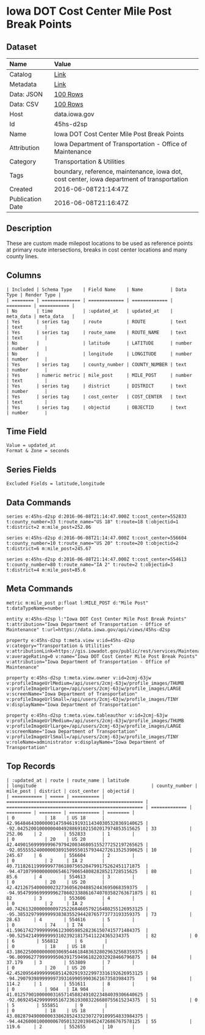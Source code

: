 # Iowa DOT Cost Center Mile Post Break Points

## Dataset

| Name | Value |
| :--- | :---- |
| Catalog | [Link](https://catalog.data.gov/dataset/iowa-dot-cost-center-mile-post-break-points) |
| Metadata | [Link](https://data.iowa.gov/api/views/45hs-d2sp) |
| Data: JSON | [100 Rows](https://data.iowa.gov/api/views/45hs-d2sp/rows.json?max_rows=100) |
| Data: CSV | [100 Rows](https://data.iowa.gov/api/views/45hs-d2sp/rows.csv?max_rows=100) |
| Host | data.iowa.gov |
| Id | 45hs-d2sp |
| Name | Iowa DOT Cost Center Mile Post Break Points |
| Attribution | Iowa Department of Transportation - Office of Maintenance |
| Category | Transportation & Utilities |
| Tags | boundary, reference, maintenance, iowa dot, cost center, iowa department of transportation |
| Created | 2016-06-08T21:14:47Z |
| Publication Date | 2016-06-08T21:16:47Z |

## Description

These are custom made milepost locations to be used as reference points at primary route intersections, breaks in cost center locations and many county lines.

## Columns

```ls
| Included | Schema Type    | Field Name    | Name          | Data Type | Render Type |
| ======== | ============== | ============= | ============= | ========= | =========== |
| No       | time           | :updated_at   | updated_at    | meta_data | meta_data   |
| Yes      | series tag     | route         | ROUTE         | text      | text        |
| Yes      | series tag     | route_name    | ROUTE_NAME    | text      | text        |
| No       |                | latitude      | LATITUDE      | number    | number      |
| No       |                | longitude     | LONGITUDE     | number    | number      |
| Yes      | series tag     | county_number | COUNTY_NUMBER | text      | number      |
| Yes      | numeric metric | mile_post     | MILE_POST     | number    | text        |
| Yes      | series tag     | district      | DISTRICT      | text      | number      |
| Yes      | series tag     | cost_center   | COST_CENTER   | text      | text        |
| Yes      | series tag     | objectid      | OBJECTID      | text      | number      |
```

## Time Field

```ls
Value = updated_at
Format & Zone = seconds
```

## Series Fields

```ls
Excluded Fields = latitude,longitude
```

## Data Commands

```ls
series e:45hs-d2sp d:2016-06-08T21:14:47.000Z t:cost_center=552833 t:county_number=33 t:route_name="US 18" t:route=18 t:objectid=1 t:district=2 m:mile_post=252.06

series e:45hs-d2sp d:2016-06-08T21:14:47.000Z t:cost_center=556604 t:county_number=10 t:route_name="US 20" t:route=20 t:objectid=2 t:district=6 m:mile_post=245.67

series e:45hs-d2sp d:2016-06-08T21:14:47.000Z t:cost_center=554613 t:county_number=80 t:route_name="IA 2" t:route=2 t:objectid=3 t:district=4 m:mile_post=85.6
```

## Meta Commands

```ls
metric m:mile_post p:float l:MILE_POST d:"Mile Post" t:dataTypeName=number

entity e:45hs-d2sp l:"Iowa DOT Cost Center Mile Post Break Points" t:attribution="Iowa Department of Transportation - Office of Maintenance" t:url=https://data.iowa.gov/api/views/45hs-d2sp

property e:45hs-d2sp t:meta.view v:id=45hs-d2sp v:category="Transportation & Utilities" v:attributionLink=https://gis.iowadot.gov/public/rest/services/Maintenance/Cost_Center_Break_Points/MapServer/0 v:averageRating=0 v:name="Iowa DOT Cost Center Mile Post Break Points" v:attribution="Iowa Department of Transportation - Office of Maintenance"

property e:45hs-d2sp t:meta.view.owner v:id=2cmj-63jw v:profileImageUrlMedium=/api/users/2cmj-63jw/profile_images/THUMB v:profileImageUrlLarge=/api/users/2cmj-63jw/profile_images/LARGE v:screenName="Iowa Department of Transportation" v:profileImageUrlSmall=/api/users/2cmj-63jw/profile_images/TINY v:displayName="Iowa Department of Transportation"

property e:45hs-d2sp t:meta.view.tableauthor v:id=2cmj-63jw v:profileImageUrlMedium=/api/users/2cmj-63jw/profile_images/THUMB v:profileImageUrlLarge=/api/users/2cmj-63jw/profile_images/LARGE v:screenName="Iowa Department of Transportation" v:profileImageUrlSmall=/api/users/2cmj-63jw/profile_images/TINY v:roleName=administrator v:displayName="Iowa Department of Transportation"
```

## Top Records

```ls
| :updated_at | route | route_name | latitude                                           | longitude                                          | county_number | mile_post | district | cost_center | objectid | 
| =========== | ===== | ========== | ================================================== | ================================================== | ============= | ========= | ======== | =========== | ======== | 
| 0           | 18    | US 18      | 42.96484643000000147594619193114340305328369140625 | -92.042520010000004049288691021502017974853515625  | 33            | 252.06    | 2        | 552833      | 1        | 
| 0           | 20    | US 20      | 42.44901569999999679794200346805155277252197265625 | -92.0555552400000038915095501579344272613525390625 | 10            | 245.67    | 6        | 556604      | 2        | 
| 0           | 2     | IA 2       | 40.7118261199999977861807565204799175262451171875  | -94.47107990000000654617906548082828521728515625   | 80            | 85.6      | 4        | 554613      | 3        | 
| 0           | 20    | US 20      | 42.421267540000002327360562048852443695068359375   | -94.9547999699999962786023388616740703582763671875 | 81            | 82        | 3        | 553606      | 4        | 
| 0           | 2     | IA 2       | 40.74261320000000097252268460579216480255126953125 | -95.385329799999993838355294428765773773193359375  | 73            | 28.63     | 4        | 554616      | 5        | 
| 0           | 74    | I 74       | 41.5961742799999996123005985282361507415771484375  | -90.52542149999999310239218175411224365234375      | 82            | 0         | 6        | 556812      | 6        | 
| 0           | 18    | US 18      | 43.18622500000000030695446184836328029632568359375 | -96.009962779999995063917594961822032928466796875  | 84            | 37.179    | 3        | 553809      | 7        | 
| 0           | 20    | US 20      | 42.45209564999999685142029193229973316192626953125 | -94.2907939899999973931699059903621673583984375    | 94            | 114.2     | 1        | 551611      | 8        | 
| 0           | 904   | IA 904     | 41.01257901000000316571458824910223484039306640625 | -92.069245429999995167236193083226680755615234375  | 51            | 0         | 5        | 555851      | 9        | 
| 0           | 18    | US 18      | 43.08287949000000338628524332307279109954833984375 | -94.442600010000006705013220198452472686767578125  | 55            | 119.6     | 2        | 552655      | 10       | 
```